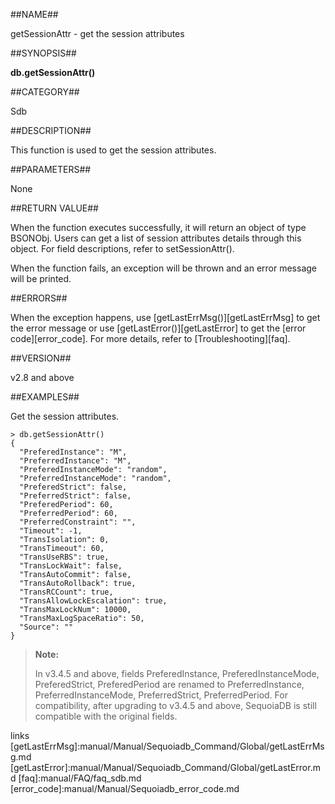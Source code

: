 ##NAME##

getSessionAttr - get the session attributes

##SYNOPSIS##

**db.getSessionAttr()**

##CATEGORY##

Sdb

##DESCRIPTION##

This function is used to get the session attributes.

##PARAMETERS##

None

##RETURN VALUE##

When the function executes successfully, it will return an object of type  BSONObj. Users can get a list of session attributes details through this object. For field descriptions, refer to setSessionAttr().

When the function fails, an exception will be thrown and an error message will be printed.

##ERRORS##

When the exception happens, use [getLastErrMsg()][getLastErrMsg] to get the error message or use [getLastError()][getLastError] to get the [error code][error_code]. For more details, refer to [Troubleshooting][faq].

##VERSION##

v2.8 and above

##EXAMPLES##

Get the session attributes.

```lang-javascript
> db.getSessionAttr()
{
  "PreferedInstance": "M",
  "PreferredInstance": "M",
  "PreferedInstanceMode": "random",
  "PreferredInstanceMode": "random",
  "PreferedStrict": false,
  "PreferredStrict": false,
  "PreferedPeriod": 60,
  "PreferredPeriod": 60,
  "PreferredConstraint": "",
  "Timeout": -1,
  "TransIsolation": 0,
  "TransTimeout": 60,
  "TransUseRBS": true,
  "TransLockWait": false,
  "TransAutoCommit": false,
  "TransAutoRollback": true,
  "TransRCCount": true,
  "TransAllowLockEscalation": true,
  "TransMaxLockNum": 10000,
  "TransMaxLogSpaceRatio": 50,
  "Source": ""
}
```

> **Note:**
>
> In v3.4.5 and above, fields PreferedInstance, PreferedInstanceMode, PreferedStrict, PreferedPeriod are renamed to PreferredInstance, PreferredInstanceMode, PreferredStrict, PreferredPeriod. For compatibility, after upgrading to v3.4.5 and above, SequoiaDB is still compatible with the original fields.

[^_^]:
   links
[getLastErrMsg]:manual/Manual/Sequoiadb_Command/Global/getLastErrMsg.md
[getLastError]:manual/Manual/Sequoiadb_Command/Global/getLastError.md
[faq]:manual/FAQ/faq_sdb.md
[error_code]:manual/Manual/Sequoiadb_error_code.md
